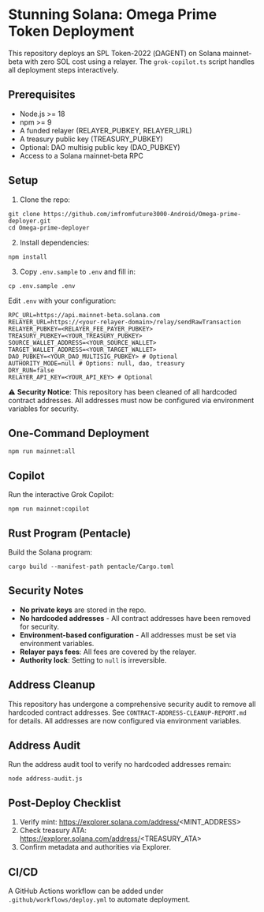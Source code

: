 # Stunning Solana: Omega Prime Token Deployment

This repository deploys an SPL Token-2022 (ΩAGENT) on Solana mainnet-beta with zero SOL cost using a relayer. The `grok-copilot.ts` script handles all deployment steps interactively.

## Prerequisites
- Node.js >= 18
- npm >= 9
- A funded relayer (RELAYER_PUBKEY, RELAYER_URL)
- A treasury public key (TREASURY_PUBKEY)
- Optional: DAO multisig public key (DAO_PUBKEY)
- Access to a Solana mainnet-beta RPC

## Setup
1. Clone the repo:
```
git clone https://github.com/imfromfuture3000-Android/Omega-prime-deployer.git
cd Omega-prime-deployer
```
2. Install dependencies:
```
npm install
```
3. Copy `.env.sample` to `.env` and fill in:
```
cp .env.sample .env
```
Edit `.env` with your configuration:
```
RPC_URL=https://api.mainnet-beta.solana.com
RELAYER_URL=https://<your-relayer-domain>/relay/sendRawTransaction
RELAYER_PUBKEY=<RELAYER_FEE_PAYER_PUBKEY>
TREASURY_PUBKEY=<YOUR_TREASURY_PUBKEY>
SOURCE_WALLET_ADDRESS=<YOUR_SOURCE_WALLET>
TARGET_WALLET_ADDRESS=<YOUR_TARGET_WALLET>
DAO_PUBKEY=<YOUR_DAO_MULTISIG_PUBKEY> # Optional
AUTHORITY_MODE=null # Options: null, dao, treasury
DRY_RUN=false
RELAYER_API_KEY=<YOUR_API_KEY> # Optional
```

⚠️ **Security Notice**: This repository has been cleaned of all hardcoded contract addresses. All addresses must now be configured via environment variables for security.

## One-Command Deployment
```
npm run mainnet:all
```

## Copilot
Run the interactive Grok Copilot:
```
npm run mainnet:copilot
```

## Rust Program (Pentacle)
Build the Solana program:
```
cargo build --manifest-path pentacle/Cargo.toml
```

## Security Notes
- **No private keys** are stored in the repo.
- **No hardcoded addresses** - All contract addresses have been removed for security.
- **Environment-based configuration** - All addresses must be set via environment variables.
- **Relayer pays fees**: All fees are covered by the relayer.
- **Authority lock**: Setting to `null` is irreversible.

## Address Cleanup
This repository has undergone a comprehensive security audit to remove all hardcoded contract addresses. See `CONTRACT-ADDRESS-CLEANUP-REPORT.md` for details. All addresses are now configured via environment variables.

## Address Audit
Run the address audit tool to verify no hardcoded addresses remain:
```
node address-audit.js
```

## Post-Deploy Checklist
1. Verify mint: https://explorer.solana.com/address/<MINT_ADDRESS>
2. Check treasury ATA: https://explorer.solana.com/address/<TREASURY_ATA>
3. Confirm metadata and authorities via Explorer.

## CI/CD
A GitHub Actions workflow can be added under `.github/workflows/deploy.yml` to automate deployment.
